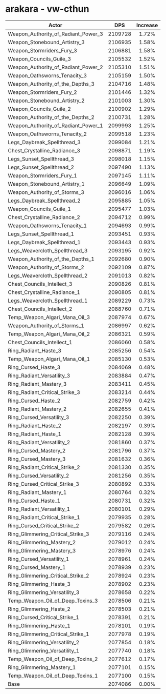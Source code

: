 # arakara - vw-cthun
| Actor | DPS | Increase |
|---|:---:|:---:|
|Weapon_Authority_of_Radiant_Power_3|2109728|1.72%|
|Weapon_Stonebound_Artistry_3|2106935|1.58%|
|Weapon_Stormriders_Fury_3|2106881|1.58%|
|Weapon_Councils_Guile_3|2105532|1.52%|
|Weapon_Authority_of_Radiant_Power_2|2105310|1.51%|
|Weapon_Oathsworns_Tenacity_3|2105159|1.50%|
|Weapon_Authority_of_the_Depths_3|2104716|1.48%|
|Weapon_Stormriders_Fury_2|2101446|1.32%|
|Weapon_Stonebound_Artistry_2|2101003|1.30%|
|Weapon_Councils_Guile_2|2100902|1.29%|
|Weapon_Authority_of_the_Depths_2|2100731|1.28%|
|Weapon_Authority_of_Radiant_Power_1|2099993|1.25%|
|Weapon_Oathsworns_Tenacity_2|2099518|1.23%|
|Legs_Daybreak_Spellthread_3|2099084|1.21%|
|Chest_Crystalline_Radiance_3|2098871|1.19%|
|Legs_Sunset_Spellthread_3|2098018|1.15%|
|Legs_Sunset_Spellthread_2|2097490|1.13%|
|Weapon_Stormriders_Fury_1|2097145|1.11%|
|Weapon_Stonebound_Artistry_1|2096649|1.09%|
|Weapon_Authority_of_Storms_3|2096016|1.06%|
|Legs_Daybreak_Spellthread_2|2095885|1.05%|
|Weapon_Councils_Guile_1|2095477|1.03%|
|Chest_Crystalline_Radiance_2|2094712|0.99%|
|Weapon_Oathsworns_Tenacity_1|2094693|0.99%|
|Legs_Sunset_Spellthread_1|2093451|0.93%|
|Legs_Daybreak_Spellthread_1|2093443|0.93%|
|Legs_Weavercloth_Spellthread_3|2093195|0.92%|
|Weapon_Authority_of_the_Depths_1|2092680|0.90%|
|Weapon_Authority_of_Storms_2|2092109|0.87%|
|Legs_Weavercloth_Spellthread_2|2091013|0.82%|
|Chest_Councils_Intellect_3|2090826|0.81%|
|Chest_Crystalline_Radiance_1|2090805|0.81%|
|Legs_Weavercloth_Spellthread_1|2089229|0.73%|
|Chest_Councils_Intellect_2|2088760|0.71%|
|Temp_Weapon_Algari_Mana_Oil_3|2087974|0.67%|
|Weapon_Authority_of_Storms_1|2086997|0.62%|
|Temp_Weapon_Algari_Mana_Oil_2|2086321|0.59%|
|Chest_Councils_Intellect_1|2086060|0.58%|
|Ring_Radiant_Haste_3|2085256|0.54%|
|Temp_Weapon_Algari_Mana_Oil_1|2085130|0.53%|
|Ring_Cursed_Haste_3|2084069|0.48%|
|Ring_Radiant_Versatility_3|2083884|0.47%|
|Ring_Radiant_Mastery_3|2083411|0.45%|
|Ring_Radiant_Critical_Strike_3|2083214|0.44%|
|Ring_Cursed_Haste_2|2082759|0.42%|
|Ring_Radiant_Mastery_2|2082655|0.41%|
|Ring_Cursed_Versatility_3|2082250|0.39%|
|Ring_Radiant_Haste_2|2082197|0.39%|
|Ring_Radiant_Haste_1|2082128|0.39%|
|Ring_Radiant_Versatility_2|2081860|0.37%|
|Ring_Cursed_Mastery_2|2081796|0.37%|
|Ring_Cursed_Mastery_3|2081632|0.36%|
|Ring_Radiant_Critical_Strike_2|2081330|0.35%|
|Ring_Cursed_Versatility_2|2081256|0.35%|
|Ring_Cursed_Critical_Strike_3|2080892|0.33%|
|Ring_Radiant_Mastery_1|2080764|0.32%|
|Ring_Cursed_Haste_1|2080731|0.32%|
|Ring_Radiant_Versatility_1|2080101|0.29%|
|Ring_Radiant_Critical_Strike_1|2079935|0.28%|
|Ring_Cursed_Critical_Strike_2|2079582|0.26%|
|Ring_Glimmering_Critical_Strike_3|2079116|0.24%|
|Ring_Glimmering_Mastery_2|2079012|0.24%|
|Ring_Glimmering_Mastery_3|2078976|0.24%|
|Ring_Cursed_Versatility_1|2078961|0.24%|
|Ring_Cursed_Mastery_1|2078939|0.23%|
|Ring_Glimmering_Critical_Strike_2|2078924|0.23%|
|Ring_Glimmering_Haste_3|2078902|0.23%|
|Ring_Glimmering_Versatility_3|2078658|0.22%|
|Temp_Weapon_Oil_of_Deep_Toxins_3|2078506|0.21%|
|Ring_Glimmering_Haste_2|2078503|0.21%|
|Ring_Cursed_Critical_Strike_1|2078391|0.21%|
|Ring_Glimmering_Haste_1|2078101|0.19%|
|Ring_Glimmering_Critical_Strike_1|2077978|0.19%|
|Ring_Glimmering_Versatility_2|2077854|0.18%|
|Ring_Glimmering_Versatility_1|2077740|0.18%|
|Temp_Weapon_Oil_of_Deep_Toxins_2|2077612|0.17%|
|Ring_Glimmering_Mastery_1|2077101|0.15%|
|Temp_Weapon_Oil_of_Deep_Toxins_1|2077100|0.15%|
|Base|2074086|0.00%|
